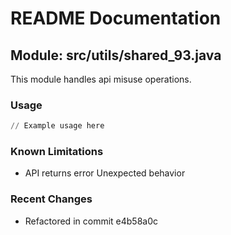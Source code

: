 # README Documentation

## Module: src/utils/shared_93.java

This module handles api misuse operations.

### Usage

```python
// Example usage here
```

### Known Limitations

- API returns error Unexpected behavior

### Recent Changes

- Refactored in commit e4b58a0c
